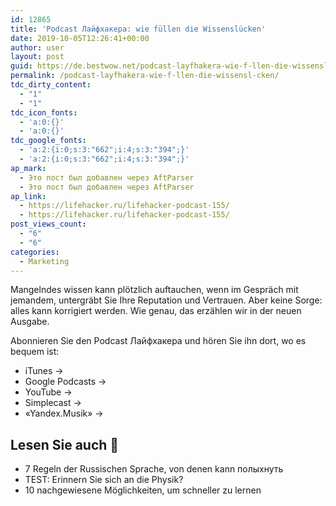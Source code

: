 ```yaml
---
id: 12865
title: 'Podcast Лайфхакера: wie füllen die Wissenslücken'
date: 2019-10-05T12:26:41+00:00
author: user
layout: post
guid: https://de.bestwow.net/podcast-layfhakera-wie-f-llen-die-wissensl-cken/
permalink: /podcast-layfhakera-wie-f-llen-die-wissensl-cken/
tdc_dirty_content:
  - "1"
  - "1"
tdc_icon_fonts:
  - 'a:0:{}'
  - 'a:0:{}'
tdc_google_fonts:
  - 'a:2:{i:0;s:3:"662";i:4;s:3:"394";}'
  - 'a:2:{i:0;s:3:"662";i:4;s:3:"394";}'
ap_mark:
  - Это пост был добавлен через AftParser
  - Это пост был добавлен через AftParser
ap_link:
  - https://lifehacker.ru/lifehacker-podcast-155/
  - https://lifehacker.ru/lifehacker-podcast-155/
post_views_count:
  - "6"
  - "6"
categories:
  - Marketing
---
```

Mangelndes wissen kann plötzlich auftauchen, wenn im Gespräch mit jemandem, untergräbt Sie Ihre Reputation und Vertrauen. Aber keine Sorge: alles kann korrigiert werden. Wie genau, das erzählen wir in der neuen Ausgabe.</p> 

Abonnieren Sie den Podcast Лайфхакера und hören Sie ihn dort, wo es bequem ist:

  * iTunes →
  * Google Podcasts →
  * YouTube →
  * Simplecast →
  * «Yandex.Musik» →

<div>
  <h2 class="read-also__title">
    <span>Lesen Sie auch</span> <span>🧐 </span>
  </h2>
  
  <ul class="read-also__list">
    <li>
      7 Regeln der Russischen Sprache, von denen kann полыхнуть
    </li>
    <li>
      TEST: Erinnern Sie sich an die Physik?
    </li>
    <li>
      10 nachgewiesene Möglichkeiten, um schneller zu lernen
    </li>
  </ul>
</div>